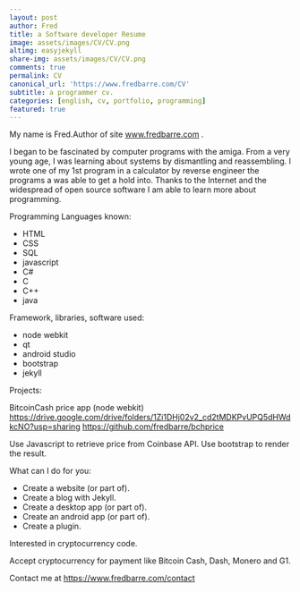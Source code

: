 ```yaml
---
layout: post
author: Fred
title: a Software developer Resume 
image: assets/images/CV/CV.png
altimg: easyjekyll
share-img: assets/images/CV/CV.png
comments: true
permalink: CV
canonical_url: 'https://www.fredbarre.com/CV'
subtitle: a programmer cv.
categories: [english, cv, portfolio, programming]
featured: true
---
```


My name is Fred.Author of site www.fredbarre.com .

I began to be fascinated by computer programs with the amiga. From a very young age, I was learning about systems by dismantling and reassembling.
I wrote one of my 1st program in a calculator by reverse engineer the programs a was able to get a hold into.
Thanks to the Internet and the widespread of open source software I am able to learn more about programming.


Programming Languages known:

- HTML
- CSS
- SQL
- javascript
- C#
- C
- C++
- java

Framework, libraries, software used: 

- node webkit
- qt
- android studio
- bootstrap
- jekyll

Projects:

BitcoinCash price app (node webkit) 
 https://drive.google.com/drive/folders/1Zi1DHj02v2_cd2tMDKPvUPQ5dHWdkcNO?usp=sharing
 https://github.com/fredbarre/bchprice

Use Javascript to retrieve price from Coinbase API.
 Use bootstrap to render the result.

What can I do for you:

- Create a website (or part of).
- Create a blog with Jekyll.
- Create a desktop app (or part of).
- Create an android app (or part of).
- Create a plugin.

Interested in cryptocurrency code.

Accept cryptocurrency for payment like Bitcoin Cash, Dash, Monero and G1.

Contact me at https://www.fredbarre.com/contact
